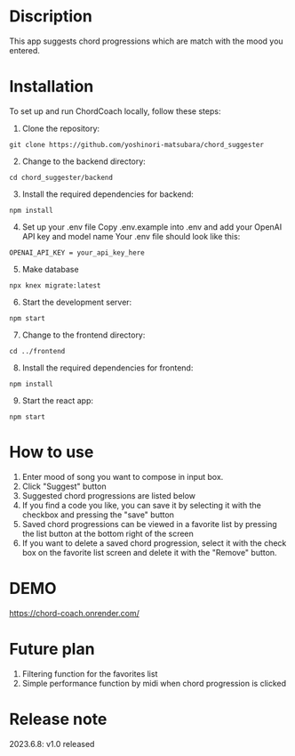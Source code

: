 # Discription

This app suggests chord progressions which are match with the mood you entered.

# Installation

To set up and run ChordCoach locally, follow these steps:

1. Clone the repository:

```
git clone https://github.com/yoshinori-matsubara/chord_suggester
```

2. Change to the backend directory:

```
cd chord_suggester/backend
```

3. Install the required dependencies for backend:

```
npm install
```

4. Set up your .env file
   Copy .env.example into .env and add your OpenAI API key and model name
   Your .env file should look like this:

```
OPENAI_API_KEY = your_api_key_here
```

5. Make database

```
npx knex migrate:latest
```

6. Start the development server:

```
npm start
```

7. Change to the frontend directory:

```
cd ../frontend
```

8. Install the required dependencies for frontend:

```
npm install
```

9. Start the react app:

```
npm start
```

# How to use

1. Enter mood of song you want to compose in input box.
2. Click "Suggest" button
3. Suggested chord progressions are listed below
4. If you find a code you like, you can save it by selecting it with the checkbox and pressing the "save" button
5. Saved chord progressions can be viewed in a favorite list by pressing the list button at the bottom right of the screen
6. If you want to delete a saved chord progression, select it with the check box on the favorite list screen and delete it with the "Remove" button.

# DEMO

https://chord-coach.onrender.com/

# Future plan

1. Filtering function for the favorites list
2. Simple performance function by midi when chord progression is clicked

# Release note

2023.6.8: v1.0 released
